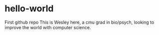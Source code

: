 # hello-world
First github repo
This is Wesley here, a cmu grad in bio/psych, looking to improve the world with computer science. 
